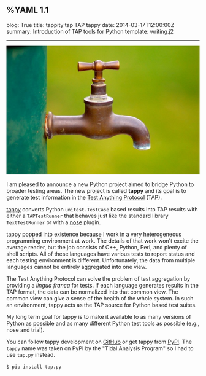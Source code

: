 %YAML 1.1
---
blog: True
title: tappity tap TAP tappy
date: 2014-03-17T12:00:00Z
summary: Introduction of TAP tools for Python
template: writing.j2

---
<img class='book' src='tap.jpg'>

I am pleased to announce a new Python project aimed to bridge Python to
broader testing areas. The new project is called **tappy** and its goal is to
generate test information in the [Test Anything
Protocol](http://testanything.org/) (TAP).

[tappy](http://tappy.readthedocs.org/en/latest/) converts Python
`unitest.TestCase` based results into TAP results with either a
`TAPTestRunner` that behaves just like the standard library `TextTestRunner`
or with a [nose](https://nose.readthedocs.org/en/latest/) plugin.

tappy popped into existence because I work in a very heterogeneous programming
environment at work. The details of that work won't excite the average reader,
but the job consists of C++, Python, Perl, and plenty of shell scripts. All
of these languages have various tests to report status and each testing
environment is different. Unfortunately, the data from multiple languages
cannot be entirely aggregated into one view.

The Test Anything Protocol can solve the problem of test aggregation by
providing a *lingua franca* for tests. If each language generates results in
the TAP format, the data can be normalized into that common view. The common
view can give a sense of the health of the whole system. In such an
environment, tappy acts as the TAP source for Python based test suites.

My long term goal for tappy is to make it available to as many versions of
Python as possible and as many different Python test tools as possible (e.g.,
nose and trial).

You can follow tappy development on [GitHub](https://github.com/mblayman/tappy)
or get tappy from [PyPI](https://pypi.python.org/pypi/tap.py). The `tappy` name
was taken on PyPI by the "Tidal Analysis Program" so I had to use `tap.py`
instead.

```bash
$ pip install tap.py
```
